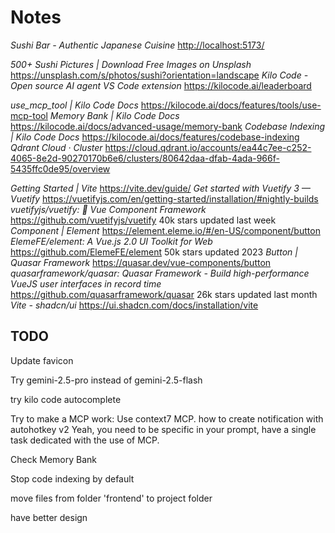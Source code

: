 # Notes

*Sushi Bar - Authentic Japanese Cuisine* <http://localhost:5173/>

*500+ Sushi Pictures | Download Free Images on Unsplash* <https://unsplash.com/s/photos/sushi?orientation=landscape>
*Kilo Code - Open source AI agent VS Code extension* <https://kilocode.ai/leaderboard>

*use_mcp_tool | Kilo Code Docs* <https://kilocode.ai/docs/features/tools/use-mcp-tool>
*Memory Bank | Kilo Code Docs* <https://kilocode.ai/docs/advanced-usage/memory-bank>
*Codebase Indexing | Kilo Code Docs* <https://kilocode.ai/docs/features/codebase-indexing>
*Qdrant Cloud · Cluster* <https://cloud.qdrant.io/accounts/ea44c7ee-c252-4065-8e2d-90270170b6e6/clusters/80642daa-dfab-4ada-966f-5435ffc0de95/overview>

*Getting Started | Vite* <https://vite.dev/guide/>
*Get started with Vuetify 3 — Vuetify* <https://vuetifyjs.com/en/getting-started/installation/#nightly-builds>
*vuetifyjs/vuetify: 🐉 Vue Component Framework* <https://github.com/vuetifyjs/vuetify> 40k stars updated last week
*Component | Element* <https://element.eleme.io/#/en-US/component/button>
*ElemeFE/element: A Vue.js 2.0 UI Toolkit for Web* <https://github.com/ElemeFE/element> 50k stars updated 2023
*Button | Quasar Framework* <https://quasar.dev/vue-components/button>
*quasarframework/quasar: Quasar Framework - Build high-performance VueJS user interfaces in record time* <https://github.com/quasarframework/quasar> 26k stars updated last month
*Vite - shadcn/ui* <https://ui.shadcn.com/docs/installation/vite>

## TODO

Update favicon

Try gemini-2.5-pro instead of gemini-2.5-flash

try kilo code autocomplete

Try to make a MCP work:
Use context7 MCP. how to create notification with autohotkey v2
Yeah, you need to be specific in your prompt, have a single task dedicated with the use of MCP.

Check Memory Bank

Stop code indexing by default

move files from folder 'frontend' to project folder

have better design
